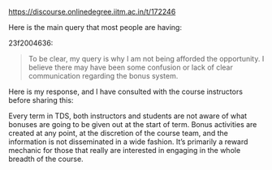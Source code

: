 https://discourse.onlinedegree.iitm.ac.in/t/172246

Here is the main query that most people are having:</p>
<aside class="quote group-ds-students" data-post="29" data-topic="172246" data-username="23f2004636">
<div class="title">
<div class="quote-controls"></div>
 23f2004636:</div>
<blockquote>
<p>To be clear, my query is why I am not being afforded the opportunity. I believe there may have been some confusion or lack of clear communication regarding the bonus system.</p>
</blockquote>
</aside>
<p>Here is my response, and I have consulted with the course instructors before sharing this:</p>
<p>Every term in TDS, both instructors and students are not aware of what bonuses are going to be given out at the start of term. Bonus activities are created at any point, at the discretion of the course team, and the information is not disseminated in a wide fashion. It’s primarily a reward mechanic for those that really are interested in engaging in the whole breadth of the course.